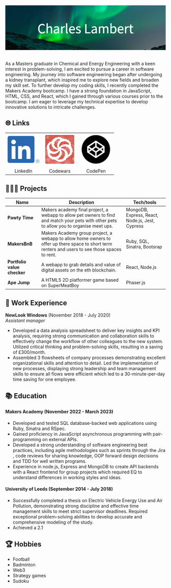 
<div align="center" >
  <img src="images/banner.png"  alt="Banner">
</div>
<br>

As a Masters graduate in Chemical and Energy Engineering with a keen interest in problem-solving, I am excited to pursue a career in software engineering. My journey into software engineering began after undergoing a kidney transplant, which inspired me to explore new fields and broaden my skill set. To further develop my coding skills, I recently completed the Makers Academy bootcamp. I have a strong foundation in JavaScript, HTML, CSS, and React, which I gained through various courses prior to the bootcamp. I am eager to leverage my technical expertise to develop innovative solutions to intricate challenges.

## 🌐 Links

<table>
    <tr>
      <td align="center">
        <a href="https://www.linkedin.com/in/charlie-lambert-91495b131"><img src="images/linkedin.png" width="100" alt="LinkedIn"></a>
      </td>
      <td align="center">
        <a href="https://www.codewars.com/users/chazer"><img src="images/codewars.png" width="100" alt="Codewars"></a>
      </td>
      <td align="center">
        <a href="https://codepen.io/charlam"><img src="images/codepen.png" width="100" alt="Codepen"></a>
      </td>
    </tr>
    <tr>
      <td align="center">
        LinkedIn
      </td>
      <td align="center">
        Codewars
      </td>
      <td align="center">
        CodePen
      </td>
    </tr>
  </table>

## 👨🏻‍💻 Projects

| Name                         | Description       | Tech/tools        |
| ---------------------------- | ----------------- | ----------------- |
| **Pawty Time**               | Makers academy final project, a webapp to allow pet owners to find and match your pets with other pets to allow you to organise meet ups. | MongoDB, Express, React, Node.js, Jest, Cypress |
| **MakersBnB** | Makers Academy group project, a webapp to allow home owners to offer up there space to short term renters and users to see those spaces to rent. | Ruby, SQL, Sinatra, Bootsrap|
| **Portfolio value checker** | A webapp to grab details and value of digital assets on the eth blockchain. | React, Node.js|
| **Ape Jump** | A HTML5 2D platformer game based on SuperMeatBoy | Phaser.js |  

## 💼 Work Experience

**NewLook Windows** (November 2018 - July 2020)  
_Assistant manager_

- Developed a data analysis spreadsheet to deliver key insights and KPI analysis, requiring strong communication and collaboration skills to effectively change the workflow of other colleagues to the new system. Utilized critical thinking and problem-solving skills, resulting in a saving of £300/month. 
- Assembled 3 flowsheets of company processes demonstrating excellent organizational skills and attention to detail. Led the implementation of new processes, displaying strong leadership and team management skills to ensure all flows were efficient which led to a 30-minute-per-day time saving for one employee.


## 📚 Education

#### Makers Academy (November 2022 - March 2023)
- Developed and tested SQL database-backed web applications using Ruby, Sinatra and RSpec.
- Gained proficiency in JavaScript asynchronous programming with pair-programming on external APIs.
- Developed a strong understanding of software engineering best practices, including agile methodologies such as sprints through the Jira , code reviews for sharing knowledge, OOP forward design decisions and TDD for well written programs.
- Experience in node.js, Express and MongoDB to create API backends with a React frontend for group projects which required EQ to understand differences in working styles and ideas.


#### University of Leeds (September 2014 - July 2018)

- Successfully completed a thesis on Electric Vehicle Energy Use and Air Pollution, demonstrating strong discipline and effective time management skills to meet strict supervisor deadlines. Required exceptional problem-solving abilities to develop accurate and comprehensive modeling of the study.
- Achieved a 2.1 



## 🏆 Hobbies

- Football
- Badminton
- Web3
- Strategy games
- Sudoku

<!--
**charlie-lam/charlie-lam** is a ✨ _special_ ✨ repository because its `README.md` (this file) appears on your GitHub profile.

Here are some ideas to get you started:

- 🔭 I’m currently working on ...
- 🌱 I’m currently learning ...
- 👯 I’m looking to collaborate on ...
- 🤔 I’m looking for help with ...
- 💬 Ask me about ...
- 📫 How to reach me: ...
- 😄 Pronouns: ...
- ⚡ Fun fact: ...
-->
